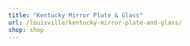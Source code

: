 ```yaml
---
title: "Kentucky Mirror Plate & Glass"
url: /louisville/kentucky-mirror-plate-and-glass/
shop: shop
---
```

